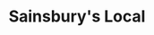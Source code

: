 ---
title: "Sainsbury's Local"
url: /aberdeen/sainsburys-local-charelston-road-north/
shop: convenience
---